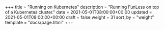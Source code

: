 +++
title = "Running on Kubernetes"
description = "Running FunLess on top of a Kubernetes cluster."
date = 2021-05-01T08:00:00+00:00
updated = 2021-05-01T08:00:00+00:00
draft = false
weight = 31
sort_by = "weight"
template = "docs/page.html"
+++